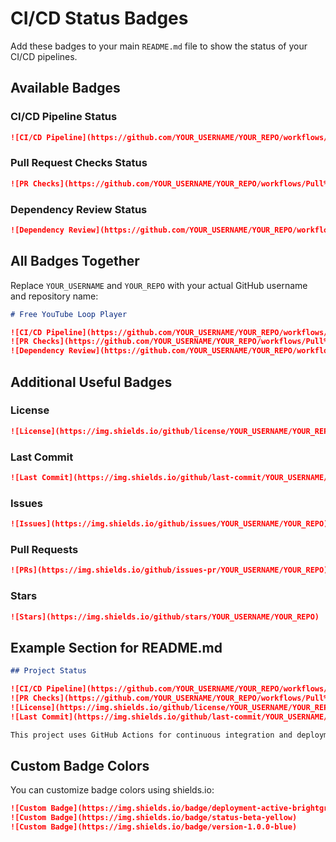 # CI/CD Status Badges

Add these badges to your main `README.md` file to show the status of your CI/CD pipelines.

## Available Badges

### CI/CD Pipeline Status
```markdown
![CI/CD Pipeline](https://github.com/YOUR_USERNAME/YOUR_REPO/workflows/CI%2FCD%20Pipeline/badge.svg)
```

### Pull Request Checks Status
```markdown
![PR Checks](https://github.com/YOUR_USERNAME/YOUR_REPO/workflows/Pull%20Request%20Checks/badge.svg)
```

### Dependency Review Status
```markdown
![Dependency Review](https://github.com/YOUR_USERNAME/YOUR_REPO/workflows/Dependency%20Review/badge.svg)
```

## All Badges Together

Replace `YOUR_USERNAME` and `YOUR_REPO` with your actual GitHub username and repository name:

```markdown
# Free YouTube Loop Player

![CI/CD Pipeline](https://github.com/YOUR_USERNAME/YOUR_REPO/workflows/CI%2FCD%20Pipeline/badge.svg)
![PR Checks](https://github.com/YOUR_USERNAME/YOUR_REPO/workflows/Pull%20Request%20Checks/badge.svg)
![Dependency Review](https://github.com/YOUR_USERNAME/YOUR_REPO/workflows/Dependency%20Review/badge.svg)
```

## Additional Useful Badges

### License
```markdown
![License](https://img.shields.io/github/license/YOUR_USERNAME/YOUR_REPO)
```

### Last Commit
```markdown
![Last Commit](https://img.shields.io/github/last-commit/YOUR_USERNAME/YOUR_REPO)
```

### Issues
```markdown
![Issues](https://img.shields.io/github/issues/YOUR_USERNAME/YOUR_REPO)
```

### Pull Requests
```markdown
![PRs](https://img.shields.io/github/issues-pr/YOUR_USERNAME/YOUR_REPO)
```

### Stars
```markdown
![Stars](https://img.shields.io/github/stars/YOUR_USERNAME/YOUR_REPO)
```

## Example Section for README.md

```markdown
## Project Status

![CI/CD Pipeline](https://github.com/YOUR_USERNAME/YOUR_REPO/workflows/CI%2FCD%20Pipeline/badge.svg)
![PR Checks](https://github.com/YOUR_USERNAME/YOUR_REPO/workflows/Pull%20Request%20Checks/badge.svg)
![License](https://img.shields.io/github/license/YOUR_USERNAME/YOUR_REPO)
![Last Commit](https://img.shields.io/github/last-commit/YOUR_USERNAME/YOUR_REPO)

This project uses GitHub Actions for continuous integration and deployment. All code changes are automatically tested and validated before merging.
```

## Custom Badge Colors

You can customize badge colors using shields.io:

```markdown
![Custom Badge](https://img.shields.io/badge/deployment-active-brightgreen)
![Custom Badge](https://img.shields.io/badge/status-beta-yellow)
![Custom Badge](https://img.shields.io/badge/version-1.0.0-blue)
```
